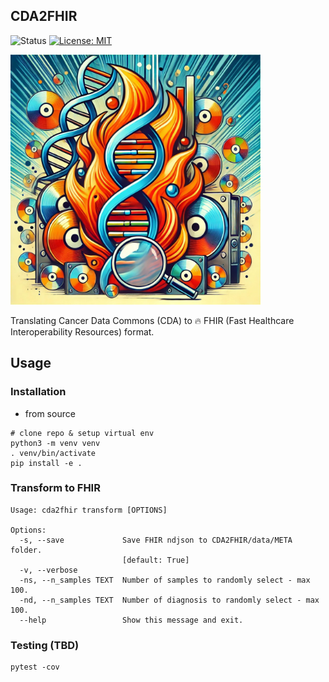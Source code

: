 ## CDA2FHIR
![Status](https://img.shields.io/badge/Status-Build%20Passing-lgreen)
[![License: MIT](https://img.shields.io/badge/License-MIT-yellow.svg)](https://opensource.org/licenses/MIT)

<img src="./img/img.jpg" alt="img" width="400"/>

Translating Cancer Data Commons (CDA) to 🔥 FHIR (Fast Healthcare Interoperability Resources) format.

## Usage 
### Installation

- from source 
```commandline
# clone repo & setup virtual env
python3 -m venv venv
. venv/bin/activate
pip install -e .
```
### Transform to FHIR 

``` 
Usage: cda2fhir transform [OPTIONS]

Options:
  -s, --save             Save FHIR ndjson to CDA2FHIR/data/META folder.
                         [default: True]
  -v, --verbose
  -ns, --n_samples TEXT  Number of samples to randomly select - max 100.
  -nd, --n_samples TEXT  Number of diagnosis to randomly select - max 100.
  --help                 Show this message and exit.
``` 


### Testing (TBD)
```
pytest -cov 
```